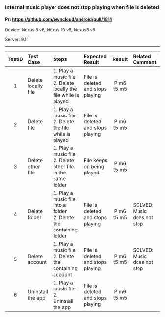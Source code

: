 ###  Internal music player does not stop playing when file is deleted

#### Pr: https://github.com/owncloud/android/pull/1814

Device: Nexus 5 v6, Nexus 10 v5, Nexus5 v5

Server: 9.1.1


---

 
| TestID | Test Case | Steps | Expected Result | Result | Related Comment |
| :----: | :-------- | :---- | :-------------- | :----: | :------ |
| 1 | Delete locally file | 1. Play a music file<br>2. Delete locally the file while is played | File is deleted and stops playing | P m6 t5 m5|  |
| 2 | Delete file | 1. Play a music file<br>2. Delete the file while is played | File is deleted and stops playing | P m6 t5 m5|  |
| 3 | Delete other file | 1. Play a music file<br>2. Delete other file in the same folder | File keeps on being played | P m6 t5 m5|  |
| 4 | Delete folder | 1. Play a music file into a folder<br>2. Delete the containing folder | File is deleted and stops playing | P m6 t5 m5| SOLVED: Music does not stop |
| 5 | Delete account | 1. Play a music file<br>2. Delete the containing account | File is deleted and stops playing | P m6 t5 m5| SOLVED: Music does not stop |
| 6 | Uninstall the app | 1. Play a music file<br>2. Uninstall the app | File is deleted and stops playing | P m6 t5 m5|  |